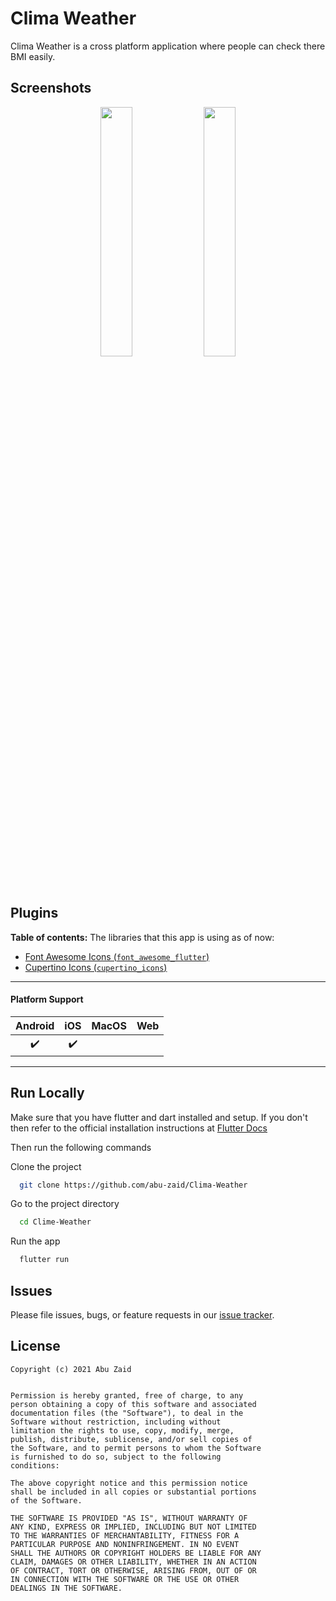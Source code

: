 # Clima Weather

Clima Weather is a cross platform application where people can check there BMI easily.

## Screenshots

<p align="center">
  <img width="32%" src="Screenshots/1.jpg?raw=true">
  <img width="32%" src="Screenshots/2.jpg?raw=true">
 

</p>

## Plugins

**Table of contents:**
The libraries that this app is using as of now:

- [Font Awesome Icons (`font_awesome_flutter`)](https://pub.dev/packages/font_awesome_flutter)
- [Cupertino Icons (`cupertino_icons`)](https://pub.dev/packages/cupertino_icons)

---

#### Platform Support

| Android | iOS | MacOS | Web |
|:-------:|:---:|:-----:|:---:|
|    ✔️    |  ✔️  |       |     |

----

## Run Locally

Make sure that you have flutter and dart installed and setup. If you don't then refer to the official installation instructions at [Flutter Docs](https://flutter.dev/docs/get-started/install)

Then run the following commands

Clone the project

```bash
  git clone https://github.com/abu-zaid/Clima-Weather
```

Go to the project directory

```bash
  cd Clime-Weather
```

Run the app

```bash
  flutter run
```

## Issues

Please file issues, bugs, or feature requests in our [issue tracker](https://github.com/abu-zaid/clima-weather/issues/new/choose).

## License

```
Copyright (c) 2021 Abu Zaid


Permission is hereby granted, free of charge, to any
person obtaining a copy of this software and associated
documentation files (the "Software"), to deal in the
Software without restriction, including without
limitation the rights to use, copy, modify, merge,
publish, distribute, sublicense, and/or sell copies of
the Software, and to permit persons to whom the Software
is furnished to do so, subject to the following
conditions:

The above copyright notice and this permission notice
shall be included in all copies or substantial portions
of the Software.

THE SOFTWARE IS PROVIDED "AS IS", WITHOUT WARRANTY OF
ANY KIND, EXPRESS OR IMPLIED, INCLUDING BUT NOT LIMITED
TO THE WARRANTIES OF MERCHANTABILITY, FITNESS FOR A
PARTICULAR PURPOSE AND NONINFRINGEMENT. IN NO EVENT
SHALL THE AUTHORS OR COPYRIGHT HOLDERS BE LIABLE FOR ANY
CLAIM, DAMAGES OR OTHER LIABILITY, WHETHER IN AN ACTION
OF CONTRACT, TORT OR OTHERWISE, ARISING FROM, OUT OF OR
IN CONNECTION WITH THE SOFTWARE OR THE USE OR OTHER
DEALINGS IN THE SOFTWARE.
```
